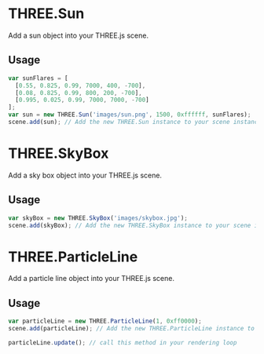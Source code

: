 # THREE.Sun

Add a sun object into your THREE.js scene.

## Usage

```js
var sunFlares = [
  [0.55, 0.825, 0.99, 7000, 400, -700],
  [0.08, 0.825, 0.99, 800, 200, -700],
  [0.995, 0.025, 0.99, 7000, 7000, -700]
];
var sun = new THREE.Sun('images/sun.png', 1500, 0xffffff, sunFlares);
scene.add(sun); // Add the new THREE.Sun instance to your scene instance
```

# THREE.SkyBox

Add a sky box object into your THREE.js scene.

## Usage

```js
var skyBox = new THREE.SkyBox('images/skybox.jpg');
scene.add(skyBox); // Add the new THREE.SkyBox instance to your scene instance
```

# THREE.ParticleLine

Add a particle line object into your THREE.js scene.

## Usage

```js
var particleLine = new THREE.ParticleLine(1, 0xff0000);
scene.add(particleLine); // Add the new THREE.ParticleLine instance to your scene instance

particleLine.update(); // call this method in your rendering loop
```